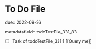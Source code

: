 # To Do File

due:: 2022-09-26

metadatafield:: todoTestFile_331_83

- [ ] Task of todoTestFile_331 1 [[Query me]]
